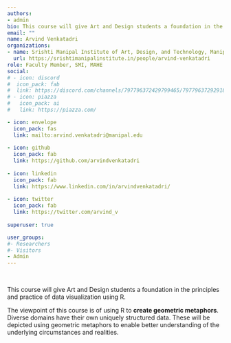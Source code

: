 ```yaml
---
authors:
- admin
bio: This course will give Art and Design students a foundation in the principles and practice of data visualization using R.
email: ""
name: Arvind Venkatadri
organizations:
- name: Srishti Manipal Institute of Art, Design, and Technology, Manipal Academy of Higher Education
  url: https://srishtimanipalinstitute.in/people/arvind-venkatadri
role: Faculty Member, SMI, MAHE
social:
# - icon: discord
#  icon_pack: fab
#  link: https://discord.com/channels/797796372429799465/797796372929183765
# - icon: piazza
#   icon_pack: ai
#   link: https://piazza.com/

- icon: envelope
  icon_pack: fas
  link: mailto:arvind.venkatadri@manipal.edu
  
- icon: github
  icon_pack: fab
  link: https://github.com/arvindvenkatadri
  
- icon: linkedin
  icon_pack: fab
  link: https://www.linkedin.com/in/arvindvenkatadri/
  
- icon: twitter
  icon_pack: fab
  link: https://twitter.com/arvind_v
  
superuser: true

user_groups:
#- Researchers
#- Visitors
- Admin
---
```


<br>

This course will give Art and Design students a foundation in the principles and practice of data visualization using R.

The viewpoint of this course is of using R to **create geometric metaphors**. Diverse domains have their own uniquely structured data. These will be depicted using geometric metaphors to enable better understanding of the underlying circumstances and realities.
